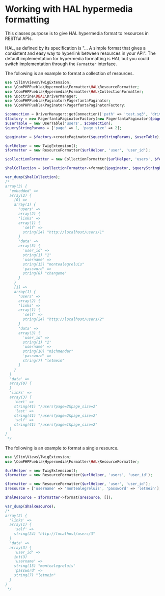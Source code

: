 # Working with HAL hypermedia formatting

This classes purpose is to give HAL hypermedia format to resources in RESTful APIs.

HAL, as defined by its specification is "... A simple format that gives a consistent and easy way
to hyperlink between resources in your API". The default implementation for hypermedia formatting is
HAL but you could switch implementation through the `Formatter` interface.

The following is an example to format a collection of resources.

```php
use \Slim\Views\TwigExtension;
use \ComPHPPuebla\Hypermedia\Formatter\HAL\ResourceFormatter;
use \ComPHPPuebla\Hypermedia\Formatter\HAL\CollectionFormatter;
use \Doctrine\DBAL\DriverManager;
use \ComPHPPuebla\Paginator\PagerfantaPaginator;
use \ComPHPPuebla\Paginator\PagerfantaPaginatorFactory;

$connection = DriverManager::getConnection(['path' => 'test.sq3', 'driver' => 'pdo_sqlite']);
$factory = new PagerfantaPaginatorFactory(new PagerfantaPaginator($pageSize = 2));
$userTable = new UserTable('users', $connection);
$queryStringParams = ['page' => 1, 'page_size' => 2];

$paginator = $factory->createPaginator($queryStringParams, $userTable);

$urlHelper = new TwigExtension();
$formatter = new ResourceFormatter($urlHelper, 'user', 'user_id');

$collectionFormatter = new CollectionFormatter($urlHelper, 'users', $formatter);

$halCollection = $collectionFormatter->format($paginator, $queryStringParams);

var_dump($halCollection);
/*
array(3) {
  'embedded' =>
  array(2) {
    [0] =>
    array(1) {
      'users' =>
      array(2) {
      'links' =>
      array(1) {
        'self' =>
        string(24) "http://localhost/users/1"
      }
      'data' =>
      array(3) {
        'user_id' =>
        string(1) "1"
        'username' =>
        string(15) "montealegreluis"
        'password' =>
        string(8) "changeme"
      }
    }
    [1] =>
    array(1) {
      'users' =>
      array(2) {
      'links' =>
      array(1) {
        'self' =>
        string(24) "http://localhost/users/2"
      }
      'data' =>
      array(3) {
        'user_id' =>
        string(1) "2"
        'username' =>
        string(10) "michmendar"
        'password' =>
        string(7) "letmein"
      }
    }
  }
  'data' =>
  array(0) {
  }
  'links' =>
  array(3) {
    'next' =>
    string(41) "/users?page=2&page_size=2"
    'last' =>
    string(41) "/users?page=2&page_size=2"
    'self' =>
    string(41) "/users?page=1&page_size=2"
  }
}
 */
```

The following is an example to format a single resource.

```php
use \Slim\Views\TwigExtension;
use \ComPHPPuebla\Hypermedia\Formatter\HAL\ResourceFormatter;

$urlHelper = new TwigExtension();
$formatter = new ResourceFormatter($urlHelper, 'users', 'user_id');

$formatter = new ResourceFormatter($urlHelper, 'user', 'user_id');
$resource = ['username' => 'montealegreluis', 'password' => 'letmein'];

$halResource = $formatter->format($resource, []);

var_dump($halResource);
/*
array(2) {
  'links' =>
  array(1) {
    'self' =>
    string(24) "http://localhost/users/3"
  }
  'data' =>
  array(3) {
    'user_id' =>
    int(3)
    'username' =>
    string(15) "montealegreluis"
    'password' =>
    string(7) "letmein"
  }
}
 */
```
